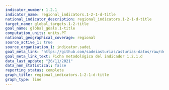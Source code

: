 ```yaml
---
indicator_number: 1.2.1
indicator_name: regional_indicators.1-2-1-d-title
national_indicator_description: regional_indicators.1-2-1-d-title
target_name: global_targets.1-2-title
goal_name: global_goals.1-title
computation_units: units.PT
national_geographical_coverage: regional
source_active_1: true
source_organisation_1: indicator.sadei
goal_meta_link: "https://github.com/sadeiasturias/asturias-datos/raw/develop/descargas/metodologia/1.2.1.d.pdf"
goal_meta_link_text: Ficha metodológica del indicador 1.2.1.d
data_last_update: "26/11/2021"
data_non_statistical: false
reporting_status: complete
graph_title: regional_indicators.1-2-1-d-title
graph_type: line
---
```

